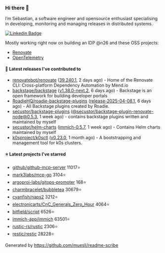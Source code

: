 ### Hi there 👋

I’m Sebastian, a software engineer and opensource enthusiast specialising in developing, monitoring and managing releases in distributed systems.    

[![Linkedin Badge](https://img.shields.io/badge/-LinkedIn-blue?style=flat&logo=Linkedin&logoColor=white&link=https://www.linkedin.com/in/sebastian-poxhofer/)](https://www.linkedin.com/in/sebastian-poxhofer/)

Mostly working right now on building an IDP @n26 and these OSS projects:
- [Renovate](https://github.com/renovatebot/renovate)
- [OpenTelemetry](https://github.com/open-telemetry)



#### 🚀 Latest releases I've contributed to

- [renovatebot/renovate](https://github.com/renovatebot/renovate) ([39.240.1](https://github.com/renovatebot/renovate/releases/tag/39.240.1), 2 days ago) - Home of the Renovate CLI: Cross-platform Dependency Automation by Mend.io
- [backstage/backstage](https://github.com/backstage/backstage) ([v1.38.0-next.2](https://github.com/backstage/backstage/releases/tag/v1.38.0-next.2), 6 days ago) - Backstage is an open framework for building developer portals
- [RoadieHQ/roadie-backstage-plugins](https://github.com/RoadieHQ/roadie-backstage-plugins) ([release-2025-04-08.1](https://github.com/RoadieHQ/roadie-backstage-plugins/releases/tag/release-2025-04-08.1), 6 days ago) - All Backstage plugins created by Roadie.
- [secustor/backstage-plugins](https://github.com/secustor/backstage-plugins) ([@secustor/backstage-plugin-renovate-node@0.5.3](https://github.com/secustor/backstage-plugins/releases/tag/%40secustor/backstage-plugin-renovate-node%400.5.3), 1 week ago) - contains backstage plugins written and maintained by myself
- [secustor/helm-charts](https://github.com/secustor/helm-charts) ([immich-0.5.7](https://github.com/secustor/helm-charts/releases/tag/immich-0.5.7), 1 week ago) - Contains Helm charts maintained by myself
- [k0sproject/k0sctl](https://github.com/k0sproject/k0sctl) ([v0.23.0](https://github.com/k0sproject/k0sctl/releases/tag/v0.23.0), 1 month ago) - A bootstrapping and management tool for k0s clusters.

#### ⭐ Latest projects I've starred

- [github/github-mcp-server](https://github.com/github/github-mcp-server) 11017⭐
- [mark3labs/mcp-go](https://github.com/mark3labs/mcp-go) 3104⭐
- [argoproj-labs/gitops-promoter](https://github.com/argoproj-labs/gitops-promoter) 168⭐
- [charmbracelet/bubbletea](https://github.com/charmbracelet/bubbletea) 30679⭐
- [cyanfish/naps2](https://github.com/cyanfish/naps2) 3212⭐
- [electronicarts/CnC_Generals_Zero_Hour](https://github.com/electronicarts/CnC_Generals_Zero_Hour) 4064⭐
- [bitfield/script](https://github.com/bitfield/script) 6526⭐
- [immich-app/immich](https://github.com/immich-app/immich) 63501⭐
- [rustic-rs/rustic](https://github.com/rustic-rs/rustic) 2306⭐
- [restic/restic](https://github.com/restic/restic) 28228⭐



Generated by https://github.com/muesli/readme-scribe

